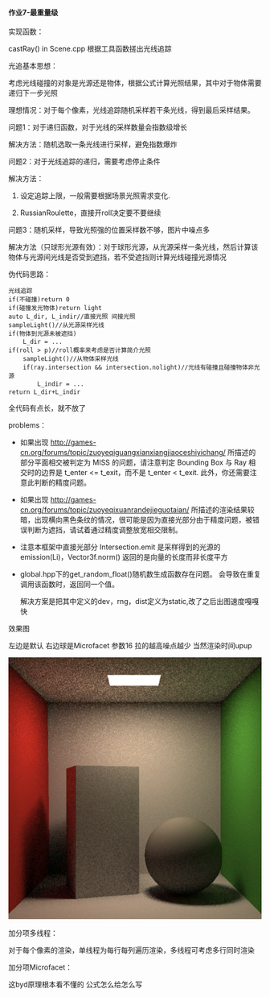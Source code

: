 #### 作业7-最重量级

实现函数：

castRay() in Scene.cpp 根据工具函数搓出光线追踪

光追基本思想：

考虑光线碰撞的对象是光源还是物体，根据公式计算光照结果，其中对于物体需要递归下一步光照

理想情况：对于每个像素，光线追踪随机采样若干条光线，得到最后采样结果。

问题1：对于递归函数，对于光线的采样数量会指数级增长

解决方法：随机选取一条光线进行采样，避免指数爆炸

问题2：对于光线追踪的递归，需要考虑停止条件

解决方法：

1. 设定追踪上限，一般需要根据场景光照需求变化.  

2. RussianRoulette，直接开roll决定要不要继续

问题3：随机采样，导致光照强的位置采样数不够，图片中噪点多

解决方法（只球形光源有效）：对于球形光源，从光源采样一条光线，然后计算该物体与光源间光线是否受到遮挡，若不受遮挡则计算光线碰撞光源情况

伪代码思路：

```
光线追踪
if(不碰撞)return 0
if(碰撞发光物体)return light
auto L_dir, L_indir//直接光照 间接光照
sampleLight()//从光源采样光线
if(物体到光源未被遮挡)
	L_dir = ...
if(roll > p)//roll概率来考虑是否计算简介光照
	sampleLight()//从物体采样光线
	if(ray.intersection && intersection.nolight)//光线有碰撞且碰撞物体非光源
		L_indir = ...
return L_dir+L_indir
```

全代码有点长，就不放了

problems：

- 如果出现 http://games-cn.org/forums/topic/zuoyeqiguangxianxiangjiaoceshiyichang/ 所描述的部分平面相交被判定为 MISS 的问题，请注意判定 Bounding Box 与 Ray 相交时的边界是 t_enter <= t_exit，而不是 t_enter < t_exit. 此外，你还需要注意此判断的精度问题。

- 如果出现 http://games-cn.org/forums/topic/zuoyeqixuanrandejieguotaian/ 所描述的渲染结果较暗，出现横向黑色条纹的情况，很可能是因为直接光部分由于精度问题，被错误判断为遮挡，请试着通过精度调整放宽相交限制。

- 注意本框架中直接光部分 Intersection.emit 是采样得到的光源的 emission(Li)，Vector3f.norm() 返回的是向量的长度而非长度平方

- global.hpp下的get_random_float()随机数生成函数存在问题。
  会导致在重复调用该函数时，返回同一个值。

  解决方案是把其中定义的dev，rng，dist定义为static,改了之后出图速度嘎嘎快

效果图

左边是默认 右边球是Microfacet 参数16 拉的越高噪点越少 当然渲染时间upup

![image](IMAGE/res.png)

加分项多线程：

对于每个像素的渲染，单线程为每行每列遍历渲染，多线程可考虑多行同时渲染

加分项Microfacet：

这byd原理根本看不懂的 公式怎么给怎么写